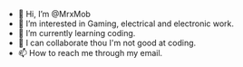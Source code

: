 - 👋 Hi, I’m @MrxMob
- 👀 I’m interested in Gaming, electrical and electronic work.
- 🌱 I’m currently learning coding. 
- 💞️ I can collaborate thou I'm not good at coding.
- 📫 How to reach me through my email.

<!---
MrxMob/MrxMob is a ✨ special ✨ repository because its `README.md` (this file) appears on your GitHub profile.
You can click the Preview link to take a look at your changes.
--->
